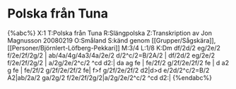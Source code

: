 # Polska från Tuna

{%abc%}
X:1
T:Polska från Tuna
R:Slängpolska
Z:Transkription av Jon Magnusson 20080219
O:Småland
S:känd genom [[Grupper/Sågskära]], [[Personer/Björnlert-Löfberg-Pekkari]]
M:3/4
L:1/8
K:Dm
df/2d/2 eg/2e/2 f/2e/2f/2g/2 | ab/4a/4g/4a3/4a/2e/2 d/2^c/2=B/2A/2 | df/2d/2 eg/2e/2 f/2e/2f/2g/2 | a/2g/2e/2^c/2 ^cd d2:|
da ag fe | fe/2f/2 g/2f/2e/2f/2 fe | d a2 g fe | fe/2f/2 g/2f/2e/2f/2 fe|
f>f g/2f/2e/2f/2 d2|d>d e/2d/2^c/2=B/2 A2|ab/2a/2 ga/2g/2 f/2e/2f/2g/2|a/2g/2e/2^c/2 ^cd d2:|
{%endabc%}

